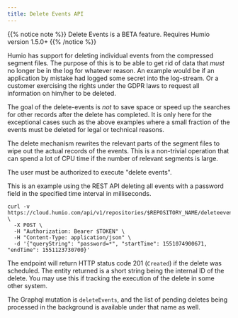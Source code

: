 ```yaml
---
title: Delete Events API
---
```


{{% notice note %}}
Delete Events is a BETA feature.
Requires Humio version 1.5.0+
{{% /notice %}}

Humio has support for deleting individual events from the compressed
segment files. The purpose of this is to be able to get rid of data
that *must* no longer be in the log for whatever reason. An example
would be if an application by mistake had logged some secret into the
log-stream. Or a customer exercising the rights under the GDPR laws to
request all information on him/her to be deleted.

The goal of the delete-events is *not* to save space or speed up the
searches for other records after the delete has completed. It is only
here for the exceptional cases such as the above examples where a small
fraction of the events must be deleted for legal or technical reasons.

The delete mechanism rewrites the relevant parts of the segment files
to wipe out the actual records of the events. This is a non-trivial
operation that can spend a lot of CPU time if the number of relevant
segments is large.

The user must be authorized to execute "delete events".

This is an example using the REST API deleting all events with a password field in the specified time interval in milliseconds.
```
curl -v https://cloud.humio.com/api/v1/repositories/$REPOSITORY_NAME/deleteevents \
  -X POST \
  -H "Authorization: Bearer $TOKEN" \
  -H "Content-Type: application/json" \
  -d '{"queryString": "password=*", "startTime": 1551074900671, "endTime": 1551123730700}'
```

The endpoint will return HTTP status code 201 (`Created`) if the
delete was scheduled. The entity returned is a short string being the
internal ID of the delete. You may use this if tracking the execution
of the delete in some other system.

The Graphql mutation is `deleteEvents`, and the list of pending
deletes being processed in the background is available under that name
as well.
